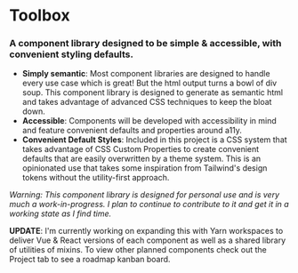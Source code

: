 # Toolbox
### A component library designed to be simple & accessible, with convenient styling defaults.

- **Simply semantic**: Most component libraries are designed to handle every use case which is great! But the html output turns a bowl of div soup. This component library is designed to generate as semantic html and takes advantage of advanced CSS techniques to keep the bloat down.
- **Accessible**: Components will be developed with accessibility in mind and feature convenient defaults and properties around a11y. 
- **Convenient Default Styles**: Included in this project is a CSS system that takes advantage of CSS Custom Properties to create convenient defaults that are easily overwritten by a theme system. This is an opinionated use that takes some inspiration from Tailwind's design tokens without the utility-first approach.

_Warning: This component library is designed for personal use and is very much a work-in-progress. I plan to continue to contribute to it and get it in a working state as I find time._

**UPDATE**: I'm currently working on expanding this with Yarn workspaces to deliver Vue & React versions of each component as well as a shared library of utilities of mixins. To view other planned components check out the Project tab to see a roadmap kanban board.
